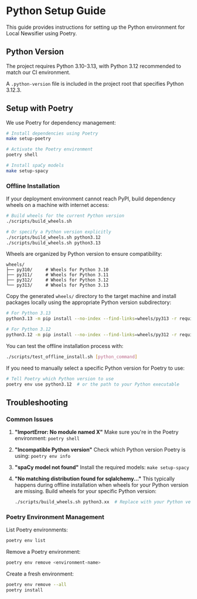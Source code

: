 # Python Setup Guide

This guide provides instructions for setting up the Python environment for Local Newsifier using Poetry.

## Python Version

The project requires Python 3.10-3.13, with Python 3.12 recommended to match our CI environment.

A `.python-version` file is included in the project root that specifies Python 3.12.3.

## Setup with Poetry

We use Poetry for dependency management:

```bash
# Install dependencies using Poetry
make setup-poetry

# Activate the Poetry environment
poetry shell

# Install spaCy models
make setup-spacy
```

### Offline Installation

If your deployment environment cannot reach PyPI, build dependency wheels on a
machine with internet access:

```bash
# Build wheels for the current Python version
./scripts/build_wheels.sh

# Or specify a Python version explicitly
./scripts/build_wheels.sh python3.12
./scripts/build_wheels.sh python3.13
```

Wheels are organized by Python version to ensure compatibility:

```
wheels/
├── py310/     # Wheels for Python 3.10
├── py311/     # Wheels for Python 3.11
├── py312/     # Wheels for Python 3.12
└── py313/     # Wheels for Python 3.13
```

Copy the generated `wheels/` directory to the target machine and install
packages locally using the appropriate Python version subdirectory:

```bash
# For Python 3.13
python3.13 -m pip install --no-index --find-links=wheels/py313 -r requirements.txt

# For Python 3.12
python3.12 -m pip install --no-index --find-links=wheels/py312 -r requirements.txt
```

You can test the offline installation process with:

```bash
./scripts/test_offline_install.sh [python_command]
```

If you need to manually select a specific Python version for Poetry to use:

```bash
# Tell Poetry which Python version to use
poetry env use python3.12  # or the path to your Python executable
```

## Troubleshooting

### Common Issues

1. **"ImportError: No module named X"**
   Make sure you're in the Poetry environment: `poetry shell`

2. **"Incompatible Python version"**
   Check which Python version Poetry is using: `poetry env info`

3. **"spaCy model not found"**
   Install the required models: `make setup-spacy`

4. **"No matching distribution found for sqlalchemy..."**
   This typically happens during offline installation when wheels for your Python version are missing.
   Build wheels for your specific Python version:
   ```bash
   ./scripts/build_wheels.sh python3.xx  # Replace with your Python version
   ```

### Poetry Environment Management

List Poetry environments:
```bash
poetry env list
```

Remove a Poetry environment:
```bash
poetry env remove <environment-name>
```

Create a fresh environment:
```bash
poetry env remove --all
poetry install
```
